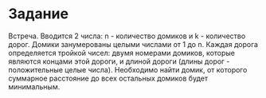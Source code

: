 # Задание

Встреча. Вводится 2 числа: n - количество домиков и k - количество дорог. Домики занумерованы целыми числами от 1 до n. Каждая дорога определяется тройкой чисел: двумя номерами домиков, которые являются концами этой дороги, и длиной дороги (длины дорог - положительные целые числа). Необходимо найти домик, от которого суммарное расстояние до всех остальных домиков будет минимальным.
